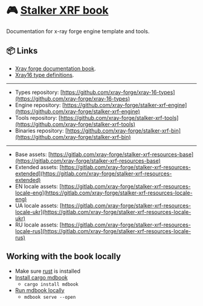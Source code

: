 # 🎮 [Stalker XRF book](https://xray-forge.github.io/stalker-xrf-book)

Documentation for x-ray forge engine template and tools.

## 📦 Links

- [Xray forge documentation book](https://xray-forge.github.io/stalker-xrf-book).
- [Xray16 type definitions](https://xray-forge.github.io/xray-16-types/modules.html).

---

- Types repository: [https://github.com/xray-forge/xray-16-types](https://github.com/xray-forge/xray-16-types)
- Engine repository: [https://github.com/xray-forge/stalker-xrf-engine](https://github.com/xray-forge/stalker-xrf-engine)
- Tools repository: [https://github.com/xray-forge/stalker-xrf-tools](https://github.com/xray-forge/stalker-xrf-tools)
- Binaries repository: [https://github.com/xray-forge/stalker-xrf-bin](https://github.com/xray-forge/stalker-xrf-bin)

---

- Base assets: [https://gitlab.com/xray-forge/stalker-xrf-resources-base](https://gitlab.com/xray-forge/stalker-xrf-resources-base)
- Extended assets: [https://gitlab.com/xray-forge/stalker-xrf-resources-extended](https://gitlab.com/xray-forge/stalker-xrf-resources-extended)
- EN locale assets: [https://gitlab.com/xray-forge/stalker-xrf-resources-locale-eng](https://gitlab.com/xray-forge/stalker-xrf-resources-locale-eng)
- UA locale assets: [https://gitlab.com/xray-forge/stalker-xrf-resources-locale-ukr](https://gitlab.com/xray-forge/stalker-xrf-resources-locale-ukr)
- RU locale assets: [https://gitlab.com/xray-forge/stalker-xrf-resources-locale-rus](https://gitlab.com/xray-forge/stalker-xrf-resources-locale-rus)

## Working with the book locally

- Make sure [rust](https://www.rust-lang.org/) is installed
- [Install cargo mdbook](https://rust-lang.github.io/mdBook/guide/installation.html)
  - `cargo install mdbook`
- [Run mdbook locally](https://rust-lang.github.io/mdBook/guide/creating.html)
  - `mdbook serve --open`
